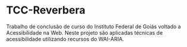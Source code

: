 # TCC-Reverbera
Trabalho de conclusão de curso do Instituto Federal de Goiás voltado a Acessibilidade na Web.
Neste projeto são aplicadas técnicas de acessibilidade utilizando recursos do WAI-ARIA.
